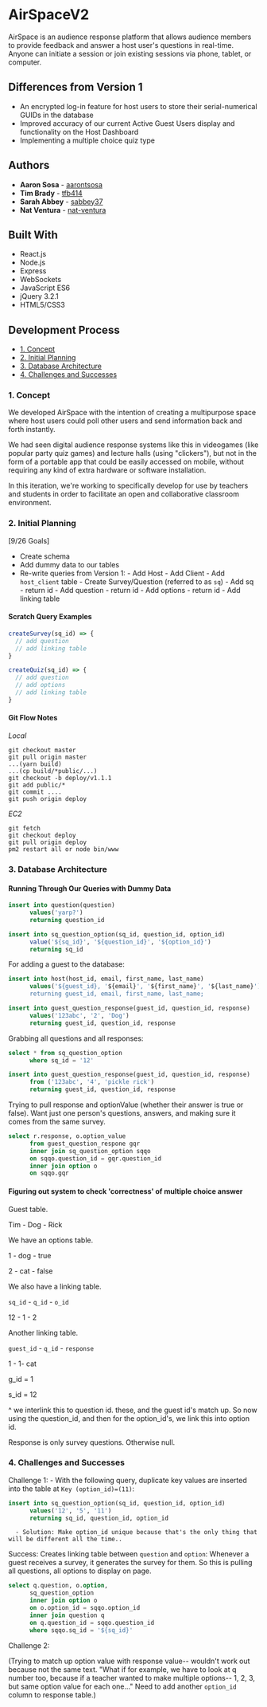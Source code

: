 # AirSpaceV2

AirSpace is an audience response platform that allows audience members to provide feedback and answer a host user's questions in real-time. Anyone can initiate a session or join existing sessions via phone, tablet, or computer.

## Differences from Version 1

* An encrypted log-in feature for host users to store their serial-numerical GUIDs in the database
* Improved accuracy of our current Active Guest Users display and functionality on the Host Dashboard
* Implementing a multiple choice quiz type

## Authors

* **Aaron Sosa** - [aarontsosa](https://github.com/aarontsosa)
* **Tim Brady** - [tfb414](https://github.com/tfb414)
* **Sarah Abbey** - [sabbey37](https://github.com/sabbey37)
* **Nat Ventura** - [nat-ventura](https://github.com/nat-ventura)

## Built With

* React.js
* Node.js
* Express
* WebSockets
* JavaScript ES6
* jQuery 3.2.1
* HTML5/CSS3

## Development Process
* [1. Concept](#1-concept)
* [2. Initial Planning](#2-initial-planning)
* [3. Database Architecture](#3-database-architecture)
* [4. Challenges and Successes](#4-challenges-and-successes)

### 1. Concept

We developed AirSpace with the intention of creating a multipurpose space where host users could poll other users and send information back and forth instantly.

We had seen digital audience response systems like this in videogames (like popular party quiz games) and lecture halls (using "clickers"), but not in the form of a portable app that could be easily accessed on mobile, without requiring any kind of extra hardware or software installation.

In this iteration, we're working to specifically develop for use by teachers and students in order to facilitate an open and collaborative classroom environment.

### 2. Initial Planning

[9/26 Goals]
* Create schema
* Add dummy data to our tables
* Re-write queries from Version 1:
      - Add Host
      - Add Client
          - Add `host_client` table
      - Create Survey/Question (referred to as `sq`)
          - Add sq - return id
          - Add question - return id
          - Add options - return id
          - Add linking table
          
#### Scratch Query Examples

``` javascript
createSurvey(sq_id) => {
  // add question
  // add linking table
}

createQuiz(sq_id) => {
  // add question
  // add options
  // add linking table
}
```

#### Git Flow Notes

*Local*
``` git
git checkout master
git pull origin master
...(yarn build)
...(cp build/*public/...)
git checkout -b deploy/v1.1.1
git add public/*
git commit ....
git push origin deploy
```

*EC2*
``` git
git fetch
git checkout deploy
git pull origin deploy
pm2 restart all or node bin/www
```

### 3. Database Architecture

#### Running Through Our Queries with Dummy Data

``` SQL
insert into question(question)
      values('yarp?')
      returning question_id
```

``` SQL
insert into sq_question_option(sq_id, question_id, option_id)
      value('${sq_id}', '${question_id}', '${option_id}')
      returning sq_id
```

For adding a guest to the database:
``` SQL
insert into host(host_id, email, first_name, last_name)
      values('${guest_id}, '${email}', '${first_name}', '${last_name}')
      returning guest_id, email, first_name, last_name;
```

``` SQL
insert into guest_question_response(guest_id, question_id, response)
      values('123abc', '2', 'Dog')
      returning guest_id, question_id, response
```

Grabbing all questions and all responses:
``` SQL
select * from sq_question_option
      where sq_id = '12'
```

``` SQL
insert into guest_question_response(guest_id, question_id, response)
      from ('123abc', '4', 'pickle rick')
      returning guest_id, question_id, response
```

Trying to pull response and optionValue (whether their answer is true or false).
Want just one person's questions, answers, and making sure it comes from the same survey.
``` SQL
select r.response, o.option_value
      from guest_question_respone gqr
      inner join sq_question_option sqqo
      on sqqo.question_id = gqr.question_id
      inner join option o
      on sqqo.gqr
```

#### Figuring out system to check 'correctness' of multiple choice answer

Guest table.

Tim - Dog - Rick

We have an options table.

1 - dog - true

2 - cat - false

We also have a linking table.

`sq_id` - `q_id` - `o_id`

12 - 1 - 2

Another linking table.

`guest_id` - `q_id` - `response`

1 - 1- cat

g_id = 1

s_id = 12

^ we interlink this to question id. these, and the guest id's match up. So now using the question_id, and then for the option_id's, we link this into option id.

Response is only survey questions. Otherwise null.

### 4. Challenges and Successes

Challenge 1:
      - With the following query, duplicate key values are inserted into the table at `Key (option_id)=(11)`:
      
``` SQL
insert into sq_question_option(sq_id, question_id, option_id)
      values('12', '5', '11')
      returning sq_id, question_id, option_id
```
      
      - Solution: Make option_id unique because that's the only thing that will be different all the time..

Success:
Creates linking table between `question` and `option`:
Whenever a guest receives a survey, it generates the survey for them. So this is pulling all questions, all options to display on page.

```SQL
select q.question, o.option,
      sq_question_option
      inner join option o
      on o.option_id = sqqo.option_id
      inner join question q
      on q.question_id = sqqo.question_id
      where sqqo.sq_id = '${sq_id}'
```

Challenge 2:

(Trying to match up option value with response value-- wouldn't work out because not the same text.
"What if for example, we have to look at q number too, because if a teacher wanted to make multiple options-- 1, 2, 3, but same option value for each one..." Need to add another `option_id` column to response table.)
